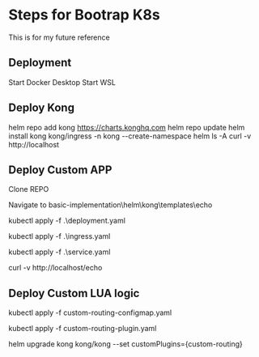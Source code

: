 
# Steps for Bootrap K8s

This is for my future reference



## Deployment

Start Docker Desktop 
Start WSL 



## Deploy Kong

helm repo add kong https://charts.konghq.com
helm repo update
helm install kong kong/ingress -n kong --create-namespace
helm ls -A
curl -v http://localhost

## Deploy Custom APP

Clone REPO 

Navigate to basic-implementation\helm\kong\templates\echo

kubectl apply -f .\deployment.yaml

kubectl apply -f .\ingress.yaml

kubectl apply -f .\service.yaml

curl -v http://localhost/echo

## Deploy Custom LUA logic 

kubectl apply -f custom-routing-configmap.yaml

kubectl apply -f custom-routing-plugin.yaml

helm upgrade kong kong/kong --set customPlugins={custom-routing}
